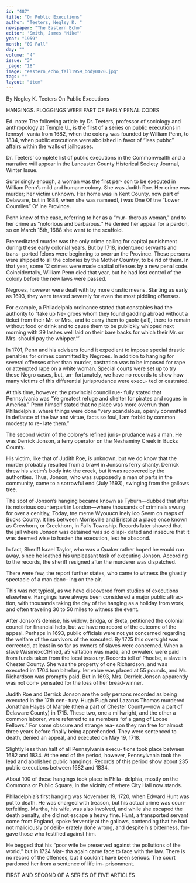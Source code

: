 ```yaml
---
id: "487"
title: "On Public Executions"
author: "Teeters, Negley K. "
newspaper: "The Eastern Echo"
editor: 'Smith, James "Mike"'
year: "1959"
month: "09 Fall"
day: ""
volume: "4"
issue: "3"
_page: "18"
image: "eastern_echo_fall1959_body0020.jpg"
tags: ""
layout: "item"
---
```

By Negley K. Teeters
On Public Executions

HANGINGS. FLOGGINGS WERE
FART OF EARLY PENAL CODES

Ed. note: The following article by Dr. Teeters,
professor of sociology and anthropology at Temple U.,
is the first of a series on public executions in lennsyl-
vania from 1682, when the colony was founded by
William Penn, to 1834, when public executions were
abolished in favor of “less pubhc” affairs within the
walls of jailhouses.

Dr. Teeters’ complete list of public executions in
the Commonwealth and a narrative will appear in the
Lancaster County Historical Society Journal, Winter
Issue.

Surprisingly enough, a woman was the first per-
son to be executed in William Penn’s mild and humane
colony. She was Judith Roe. Her crime was murder;
her victim unknown. Her home was in Kent County,
now part of Delaware, but in 1688, when she was
nameedl, i was One Of tne “Lower Coumiies” Of ine
Province.

Penn knew of the case, referring to her as a “mur-
therous woman," and to her crime as “notorious and
barbarous.’’ He denied her appeal for a pardon, so on
March 15th, 1688 she went to the scaffold.

Premeditated murder was the only crime calling
for capital punishment during these early colonial
years. But by 1718, indentured servants and trans-
ported felons were beginning to overrun the Province.
These persons were shipped to all the colonies by the
Mother Country, to be rid of them. In that year, some
12 crimes were made capital offenses by a new penal
code. Coincidentally, William Penn died that year, but
he had lost control of the colony before the new laws
were passed.

Negroes, however were dealt with by more drastic
means. Starting as early as 1693, they were treated
severely for even the most piddling offenses.

For example, a Philadelphia ordinance stated
that constables had the authority to “take up Ne-
groes whom they found gadding abroad without a
ticket from their Mr. or Mrs., and to carry them to
gaole (jail), there to remain without food or drink
and to cause them to be publickly whipped next
morning with 39 lashes well laid on their bare backs
for which their Mr. or Mrs. should pay the whipper.’”

In 1701, Penn and his advisers found it expedient
to impose special drastic penalties for crimes committed
by Negroes. In addition to hanging for several offenses
other than murder, castration was to be imposed for
rape or attempted rape on a white woman. Special
courts were set up to try these Negro cases, but, un-
fortunately, we have no records to show how many
victims of this differential jurisprudance were execu-
ted or castrated.

At this time, however, the provincial council rue-
fully stated that Pennsylvania was “Ye greatest refuge
and shelter for pirates and rogues in America." Penn
himself stated that no place was more overrun than
Philadelphia, where things were done “very scandalous,
openly committed in defiance of the law and virtue,
facts so foul, I am forbid by common modesty to re-
late them.”

The second victim of the colony's refined juris-
prudance was a man. He was Derrick Jonson, a ferry
operator on the Neshaminy Creek in Bucks County.

His victim, like that of Judith Roe, is unknown,
but we do know that the murder probably resulted
from a brawl in Jonson’s ferry shanty. Derrick
threw his victim’s body into the creek, but it was
recovered by the authorities. Thus, Jonson, who was
supposedly a man of parts in the community, came
to a sorrowful end (July 1693), swinging from the
gallows tree.

The spot of Jonson’s hanging became known as
Tyburn—dubbed that after its notorious counterpart
in London—where thousands of criminals swung for
over a cenitiay, Today, tne meme Wyouucn ineiy loo Seem
on maps of Bucks County. It lies between Morrisville
and Bristol at a place once known as Crewhorn, or
Creekhorn, in Falls Township. Records later showed
that the jail where Jonson was detained was so dilapi-
dated and insecure that it was deemed wise to hasten
the execution, lest he abscond.

In fact, Sheriff Israel Taylor, who was a Quaker
rather hoped he would run away, since he loathed his
unpleasant task of executing Jonson. According to the
records, the sheriff resigned after the murderer was
dispatched.

There were few, the report further states, who
came to witness the ghastly spectacle of a man danc-
ing on the air.

This was not typical, as we have discovered
from studies of executions elsewhere. Hangings
have always been considered a major public attrac-
tion, with thousands taking the day of the hanging
as a holiday from work, and often traveling 30 to 50
miles to witness the event.

After Jonson’s demise, his widow, Bridga, or
Breta, petitioned the colonial council for financial help,
but we have no record of the outcome of the appeal.
Perhaps in 1693, public officials were not yet concerned
regarding the welfare of the survivors of the executed.
By 1725 this oversight was corrected, at least in so far
as owners of slaves were concerned. When a slave
WasmexcClHned, a5 valtation was made, and ovwalerc
were paid from funds taken from the local treasury.
Records tell of Phoebe, a slave in Chester County. She
was the property of one Richardson, and was executed
im 1704 tom bitrelary. ler value was placed at 55
pounds, and Mr. Richardson was promptly paid. But
in 1693, Mrs. Derrick Jonson apparently was not com-
pensated for the loss of her bread-winner.

Judith Roe and Derrick Jonson are the only
persons recorded as being executed in the 17th cen-
tury. Hugh Pugh and Lazarus Thomas murdered
Jonathan Hayes of Marple (then a part of Chester
County—now a part of Delaware County) in 1715.
These two, one a millwright, and the other a common
laborer, were referred to as members “of a gang of
Loose Fellows.” For some obscure and strange rea-
son they ran free for almost three years before finally
being apprehended. They were sentenced to death,
denied an appeal, and executed on May 19, 1718.

Slightly less than half of all Pennsylvania execu-
tions took place between 1682 and 1834. At the end
of the period, however, Pennsylvania took the lead
and abolished public hangings. Records of this period
show about 235 public executions between 1682 and
1834.

About 100 of these hangings took place in Phila-
delphia, mostly on the Commons or Public Square, in
the vicinity of where City Hall now stands.

Philadelphia’s first hanging was November 19,
1720, when Edward Hunt was put to death. He was
charged with treason, but his actual crime was coun-
terfeiting. Martha, his wife, was also involved, and
while she escaped the death penalty, she did not
escape a heavy fine. Hunt, a transported servant
come from England, spoke fervently at the gallows,
contending that he had not maliciously or delib-
erately done wrong, and despite his bitterness, for-
gave those who testified against him.

He begged that his “poor wife be preserved
against the pollutions of the world,” but in 1724 Mar-
tha again came face to face with the law. There is no
record of the offenses, but it couldn’t have been serious.
The court pardoned her from a sentence of life im-
prisonment.

FIRST AND SECOND OF A SERIES OF FIVE ARTICLES
